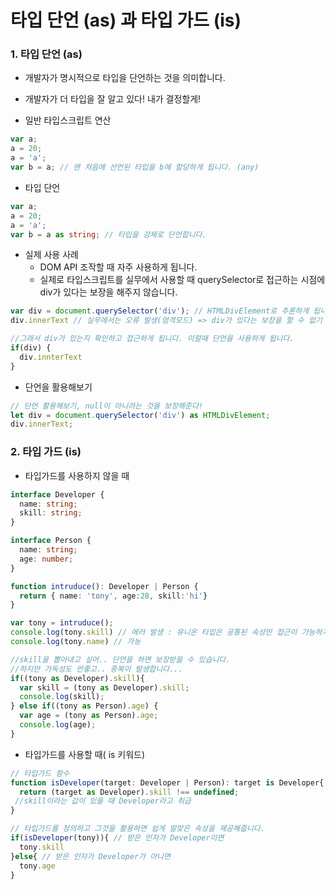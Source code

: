 # 타입 단언 (as) 과 타입 가드 (is)

### 1. 타입 단언 (as)

- 개발자가 명시적으로 타입을 단언하는 것을 의미합니다.
- 개발자가 더 타입을 잘 알고 있다! 내가 결정할게!



- 일반 타입스크립트 연산

```typescript
var a; 
a = 20;
a = 'a';
var b = a; // 맨 처음에 선언된 타입을 b에 할당하게 됩니다. (any)
```



- 타입 단언

```typescript
var a; 
a = 20;
a = 'a';
var b = a as string; // 타입을 강제로 단언합니다.
```



- 실제 사용 사례
  - DOM API 조작할 때 자주 사용하게 됩니다.
  - 실제로 타입스크립트를 실무에서 사용할 때 querySelector로 접근하는 시점에 div가 있다는 보장을 해주지 않습니다.

```typescript
var div = document.querySelector('div'); // HTMLDivElement로 추론하게 됩니다.
div.innerText // 실무에서는 오류 발생(엄격모드) => div가 있다는 보장을 할 수 없기 때문에.. 있는지 확인해야햠.

//그래서 div가 있는지 확인하고 접근하게 됩니다. 이럴때 단언을 사용하게 됩니다.
if(div) {
  div.innterText
}
```



- 단언을 활용해보기

```typescript
// 단언 활용해보기, null이 아니라는 것을 보장해준다!
let div = document.querySelector('div') as HTMLDivElement;
div.innerText;
```



### 2. 타입 가드 (is)

- 타입가드를 사용하지 않을 때

```typescript
interface Developer {
  name: string;
  skill: string;
}

interface Person {
  name: string;
  age: number;
}

function intruduce(): Developer | Person {
  return { name: 'tony', age:28, skill:'hi'}
}

var tony = intruduce();
console.log(tony.skill) // 에러 발생 : 유니온 타입은 공통된 속성만 접근이 가능하기 때문입니다.
console.log(tony.name) // 가능

//skill을 뽑아내고 싶어.. 단언을 하면 보장받을 수 있습니다.
//하지만 가독성도 안좋고.. 중복이 발생합니다...
if((tony as Developer).skill){
  var skill = (tony as Developer).skill;
  console.log(skill);
} else if((tony as Person).age) {
  var age = (tony as Person).age;
  console.log(age);
}
```



- 타입가드를 사용할 때( is 키워드)

```typescript
// 타입가드 함수
function isDeveloper(target: Developer | Person): target is Developer{
  return (target as Developer).skill !== undefined; 
 //skill이라는 값이 있을 때 Developer라고 취급
}

// 타입가드를 정의하고 그것을 활용하면 쉽게 알맞은 속성을 제공해줍니다.
if(isDeveloper(tony)){ // 받은 인자가 Developer이면
  tony.skill
}else{ // 받은 인자가 Developer가 아니면
  tony.age
}
```

